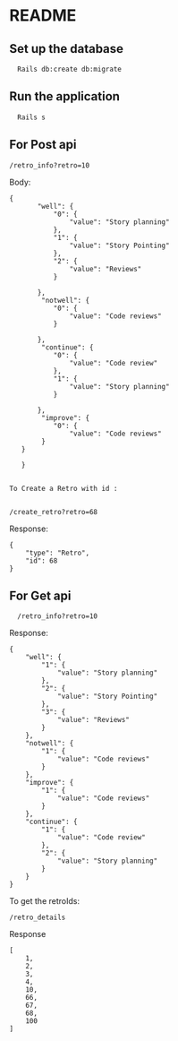 # README


## Set up the database
```
  Rails db:create db:migrate
```

## Run the application
```clickhouse
  Rails s

```

## For Post api

``/retro_info?retro=10``

Body:
 ```
 {
        "well": {
            "0": {
                "value": "Story planning"
            },
            "1": {
                "value": "Story Pointing"
            },
            "2": {
                "value": "Reviews"
            }
            
        },
         "notwell": {
            "0": {
                "value": "Code reviews"
            }
            
        },
         "continue": {
            "0": {
                "value": "Code review"
            },
            "1": {
                "value": "Story planning"
            }
            
        },
         "improve": {
            "0": {
                "value": "Code reviews"
         }
    }
            
    }
    
```

```clickhouse
To Create a Retro with id :


/create_retro?retro=68

```
Response:
```clickhouse
{
    "type": "Retro",
    "id": 68
}
```
    
    
## For Get api
```clickhouse
  /retro_info?retro=10
```
Response:
```
{
    "well": {
        "1": {
            "value": "Story planning"
        },
        "2": {
            "value": "Story Pointing"
        },
        "3": {
            "value": "Reviews"
        }
    },
    "notwell": {
        "1": {
            "value": "Code reviews"
        }
    },
    "improve": {
        "1": {
            "value": "Code reviews"
        }
    },
    "continue": {
        "1": {
            "value": "Code review"
        },
        "2": {
            "value": "Story planning"
        }
    }
}
   ```
   
To get the retroIds:

```clickhouse
/retro_details
```
Response
```
[
    1,
    2,
    3,
    4,
    10,
    66,
    67,
    68,
    100
]

```
